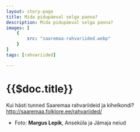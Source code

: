 ```yaml
---
layout: story-page
title: Mida pidupäeval selga panna?
description: Mida pidupäeval selga panna?
images: [
    {
        src: "saaremaa-rahvariided.webp"
    }
]
tags: [rahvariided]

---
```


# {{$doc.title}}

<!-- Fotole pealkiri: Mida pidupäeval selga panna? -->

<!-- Foto siit: https://xn--srvemaa-90a.ee/wp-content/uploads/2021/01/Ansekula-ja-Jamaja-neiud-2015.jpg -->

Kui hästi tunned Saaremaa rahvariideid ja kihelkondi? http://saaremaa.folklore.ee/rahvariided/



<!-- <story-author :author="author" :origin="origin"></story-author> -->
<!-- <story-dictionary :terms="dictionary"></story-dictionary> -->

<!-- <details-wrapper summary="Mõtlemiseks ja arutlemiseks">

- ?

</details-wrapper> -->


<details-wrapper summary="Allikad" class="text-sm" icon="icon-park-outline:document-folder">

- Foto: **Margus Lepik**, Anseküla ja Jämaja neiud

</details-wrapper>
